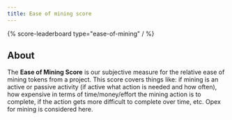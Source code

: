 ```yaml
---
title: Ease of mining score
---
```


{% score-leaderboard type="ease-of-mining" / %}

## About

The **Ease of Mining Score** is our subjective measure for the relative ease of mining tokens from a project. This score covers things like: if mining is an active or passive activity (if active what action is needed and how often), how expensive in terms of time/money/effort the mining action is to complete, if the action gets more difficult to complete over time, etc. Opex for mining is considered here.
